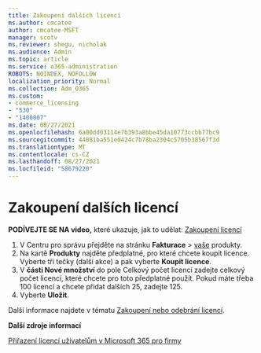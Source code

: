 ```yaml
---
title: Zakoupení dalších licencí
ms.author: cmcatee
author: cmcatee-MSFT
manager: scotv
ms.reviewer: shegu, nicholak
ms.audience: Admin
ms.topic: article
ms.service: o365-administration
ROBOTS: NOINDEX, NOFOLLOW
localization_priority: Normal
ms.collection: Adm_O365
ms.custom:
- commerce_licensing
- "530"
- "1400007"
ms.date: 08/27/2021
ms.openlocfilehash: 6a00dd03114e7b393a8bbe45da10773ccbb77bc9
ms.sourcegitcommit: 44081ba551e0424c7b78ba2304c5705b38567f3d
ms.translationtype: MT
ms.contentlocale: cs-CZ
ms.lasthandoff: 08/27/2021
ms.locfileid: "58679220"
---
```

# <a name="buy-additional-licenses"></a>Zakoupení dalších licencí

**PODÍVEJTE SE NA video,** které ukazuje, jak to udělat: [Zakoupení licencí](https://go.microsoft.com/fwlink/p/?linkid=2154857)

1. V Centru pro správu přejděte na stránku **Fakturace**  >  [vaše](https://go.microsoft.com/fwlink/p/?linkid=842054) produkty.
2. Na kartě **Produkty** najděte předplatné, pro které chcete koupit licence. Vyberte tři tečky (další akce) a pak vyberte **Koupit licence**.
3. V **části Nové množství** do pole Celkový počet licencí zadejte celkový počet licencí, které chcete pro toto předplatné použít.  Pokud máte třeba 100 licencí a chcete přidat dalších 25, zadejte 125.
4. Vyberte **Uložit**.

Další informace najdete v tématu [Zakoupení nebo odebrání licencí](https://docs.microsoft.com/microsoft-365/commerce/licenses/buy-licenses).

**Další zdroje informací**

[Přiřazení licencí uživatelům v Microsoft 365 pro firmy](https://docs.microsoft.com/microsoft-365/admin/manage/assign-licenses-to-users)